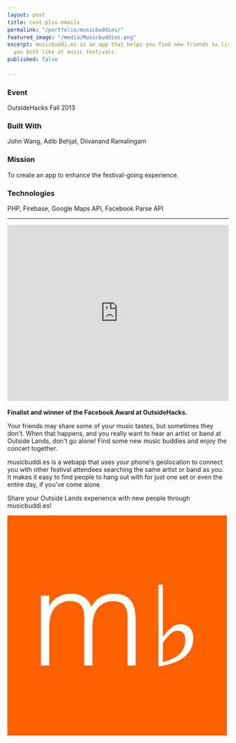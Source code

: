 ```yaml
---
layout: post
title: cost-plus-emails
permalink: "/portfolio/musicbuddies/"
featured_image: "/media/Musicbuddies.png"
excerpt: musicbuddi.es is an app that helps you find new friends to listen to artists
  you both like at music festivals.
published: false

---
```

### Event
OutsideHacks Fall 2013

### Built With
John Wang, Adib Behjat, Diivanand Ramalingam

### Mission
To create an app to enhance the festival-going experience.

### Technologies
PHP, Firebase, Google Maps API, Facebook Parse API

---

<iframe width="100%" height="400" src="https://www.youtube.com/embed/FFr2wZiigYU?rel=0&amp;showinfo=0" frameborder="0" allowfullscreen></iframe>

**Finalist and winner of the Facebook Award at OutsideHacks.**

Your friends may share some of your music tastes, but sometimes they don't. When that happens, and you really want to hear an artist or band at Outside Lands, don't go alone! Find some new music buddies and enjoy the concert together.

musicbuddi.es is a webapp that uses your phone's geolocation to connect you with other festival attendees searching the same artist or band as you. It makes it easy to find people to hang out with for just one set or even the entire day, if you've come alone.

Share your Outside Lands experience with new people through musicbuddi.es!

![musicbuddies logo](/media/Musicbuddies.png)
